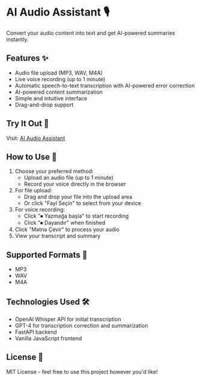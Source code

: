 # AI Audio Assistant 🎙️

Convert your audio content into text and get AI-powered summaries instantly.

## Features ✨

- Audio file upload (MP3, WAV, M4A)
- Live voice recording (up to 1 minute)
- Automatic speech-to-text transcription with AI-powered error correction
- AI-powered content summarization
- Simple and intuitive interface
- Drag-and-drop support

## Try It Out 🚀

Visit: [AI Audio Assistant](https://nurlanjalil.tech/AI-Audio-Assistant/)

## How to Use 📝

1. Choose your preferred method:
   - Upload an audio file (up to 1 minute)
   - Record your voice directly in the browser
2. For file upload:
   - Drag and drop your file into the upload area
   - Or click "Fayl Seçin" to select from your device
3. For voice recording:
   - Click "⏺ Yazmağa başla" to start recording
   - Click "⏹ Dayandır" when finished
4. Click "Mətnə Çevir" to process your audio
5. View your transcript and summary

## Supported Formats 📁

- MP3
- WAV
- M4A

## Technologies Used 🛠️

- OpenAI Whisper API for initial transcription
- GPT-4 for transcription correction and summarization
- FastAPI backend
- Vanilla JavaScript frontend

## License 📄

MIT License - feel free to use this project however you'd like! 
